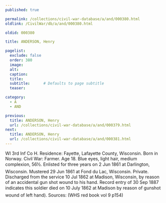 ```yaml
---
published: true

permalink: /collections/civil-war-database/a/and/000380.html
oldlink: /CivilWar/db/a/and/000380.html

oldid: 000380

title: ANDERSON, Henry

pagelist:
  exclude: false
  order: 380
  image: 
  alt:
  caption:
  title:
  subtitle:      # Defaults to page subtitle
  teaser:

category: 
  - A 
  - AND

previous:
  title: ANDERSON, Henry
  url: /collections/civil-war-database/a/and/000379.html  
next:
  title: ANDERSON, Henry
  url: /collections/civil-war-database/a/and/000381.html   
---
```

WI 3rd Inf Co H. Residence: Fayette, Lafayette County, Wisconsin. Born in Norway. Civil War: Farmer. Age 18. Blue eyes, light hair, medium complexion, 5&#146;6&frac12;&#148;. Enlisted for three years on 2 Jun 1861 at Darlington, Wisconsin. Mustered 29 Jun 1861 at Fond du Lac, Wisconsin. Private. Discharged from the service 10 Jul 1862 at Madison, Wisconsin, by reason of an accidental gun shot wound to his hand. Record entry of 30 Sep 1887 indicates this soldier died on 10 July 1862 at Madison &#147;by reason of gunshot wound of left hand). Sources: (WHS red book vol 9 p154)